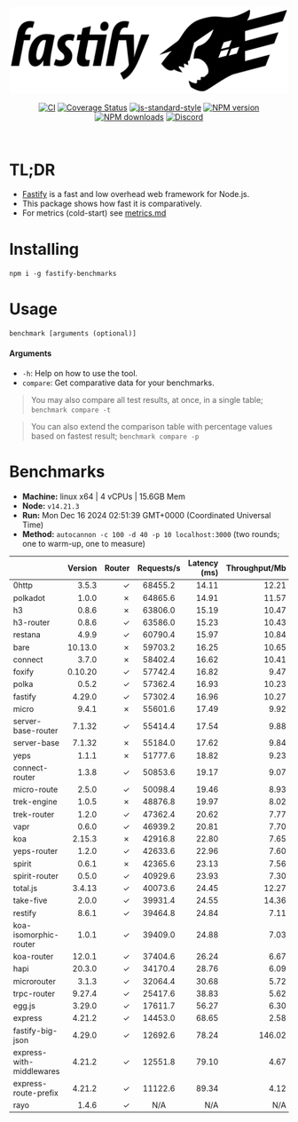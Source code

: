 <div align="center">
  <img src="https://github.com/fastify/graphics/raw/HEAD/fastify-landscape-outlined.svg" width="650" height="auto"/>
</div>

<div align="center">

[![CI](https://github.com/fastify/fastify/workflows/ci/badge.svg)](https://github.com/fastify/fastify/actions/workflows/ci.yml)
[![Coverage Status](https://coveralls.io/repos/github/fastify/fastify/badge.svg?branch=master)](https://coveralls.io/github/fastify/fastify?branch=master)
[![js-standard-style](https://img.shields.io/badge/code%20style-standard-brightgreen.svg?style=flat)](http://standardjs.com/)
[![NPM version](https://img.shields.io/npm/v/fastify.svg?style=flat)](https://www.npmjs.com/package/fastify)
[![NPM downloads](https://img.shields.io/npm/dm/fastify.svg?style=flat)](https://www.npmjs.com/package/fastify) [![Discord](https://img.shields.io/discord/725613461949906985)](https://discord.gg/fastify)

</div>
<br />

# TL;DR

* [Fastify](https://github.com/fastify/fastify) is a fast and low overhead web framework for Node.js.
* This package shows how fast it is comparatively.
* For metrics (cold-start) see [metrics.md](./METRICS.md)

# Installing

```
npm i -g fastify-benchmarks
```

# Usage

```
benchmark [arguments (optional)]
```

#### Arguments

* `-h`: Help on how to use the tool.
* `compare`: Get comparative data for your benchmarks.

> You may also compare all test results, at once, in a single table; `benchmark compare -t`

> You can also extend the comparison table with percentage values based on fastest result; `benchmark compare -p`
# Benchmarks

* __Machine:__ linux x64 | 4 vCPUs | 15.6GB Mem
* __Node:__ `v14.21.3`
* __Run:__ Mon Dec 16 2024 02:51:39 GMT+0000 (Coordinated Universal Time)
* __Method:__ `autocannon -c 100 -d 40 -p 10 localhost:3000` (two rounds; one to warm-up, one to measure)

|                          | Version | Router | Requests/s | Latency (ms) | Throughput/Mb |
| :--                      | --:     | --:    | :-:        | --:          | --:           |
| 0http                    | 3.5.3   | ✓      | 68455.2    | 14.11        | 12.21         |
| polkadot                 | 1.0.0   | ✗      | 64865.6    | 14.91        | 11.57         |
| h3                       | 0.8.6   | ✗      | 63806.0    | 15.19        | 10.47         |
| h3-router                | 0.8.6   | ✓      | 63586.0    | 15.23        | 10.43         |
| restana                  | 4.9.9   | ✓      | 60790.4    | 15.97        | 10.84         |
| bare                     | 10.13.0 | ✗      | 59703.2    | 16.25        | 10.65         |
| connect                  | 3.7.0   | ✗      | 58402.4    | 16.62        | 10.41         |
| foxify                   | 0.10.20 | ✓      | 57742.4    | 16.82        | 9.47          |
| polka                    | 0.5.2   | ✓      | 57362.4    | 16.93        | 10.23         |
| fastify                  | 4.29.0  | ✓      | 57302.4    | 16.96        | 10.27         |
| micro                    | 9.4.1   | ✗      | 55601.6    | 17.49        | 9.92          |
| server-base-router       | 7.1.32  | ✓      | 55414.4    | 17.54        | 9.88          |
| server-base              | 7.1.32  | ✗      | 55184.0    | 17.62        | 9.84          |
| yeps                     | 1.1.1   | ✗      | 51777.6    | 18.82        | 9.23          |
| connect-router           | 1.3.8   | ✓      | 50853.6    | 19.17        | 9.07          |
| micro-route              | 2.5.0   | ✓      | 50098.4    | 19.46        | 8.93          |
| trek-engine              | 1.0.5   | ✗      | 48876.8    | 19.97        | 8.02          |
| trek-router              | 1.2.0   | ✓      | 47362.4    | 20.62        | 7.77          |
| vapr                     | 0.6.0   | ✓      | 46939.2    | 20.81        | 7.70          |
| koa                      | 2.15.3  | ✗      | 42916.8    | 22.80        | 7.65          |
| yeps-router              | 1.2.0   | ✓      | 42633.6    | 22.96        | 7.60          |
| spirit                   | 0.6.1   | ✗      | 42365.6    | 23.13        | 7.56          |
| spirit-router            | 0.5.0   | ✓      | 40929.6    | 23.93        | 7.30          |
| total.js                 | 3.4.13  | ✓      | 40073.6    | 24.45        | 12.27         |
| take-five                | 2.0.0   | ✓      | 39931.4    | 24.55        | 14.36         |
| restify                  | 8.6.1   | ✓      | 39464.8    | 24.84        | 7.11          |
| koa-isomorphic-router    | 1.0.1   | ✓      | 39409.0    | 24.88        | 7.03          |
| koa-router               | 12.0.1  | ✓      | 37404.6    | 26.24        | 6.67          |
| hapi                     | 20.3.0  | ✓      | 34170.4    | 28.76        | 6.09          |
| microrouter              | 3.1.3   | ✓      | 32064.4    | 30.68        | 5.72          |
| trpc-router              | 9.27.4  | ✓      | 25417.6    | 38.83        | 5.62          |
| egg.js                   | 3.29.0  | ✓      | 17611.7    | 56.27        | 6.30          |
| express                  | 4.21.2  | ✓      | 14453.0    | 68.65        | 2.58          |
| fastify-big-json         | 4.29.0  | ✓      | 12692.6    | 78.24        | 146.02        |
| express-with-middlewares | 4.21.2  | ✓      | 12551.8    | 79.10        | 4.67          |
| express-route-prefix     | 4.21.2  | ✓      | 11122.6    | 89.34        | 4.12          |
| rayo                     | 1.4.6   | ✓      | N/A        | N/A          | N/A           |
